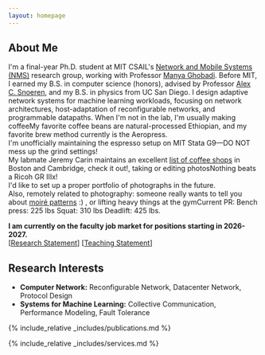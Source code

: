 ```yaml
---
layout: homepage
---
```


## About Me
I'm a final-year Ph.D. student at MIT CSAIL's [Network and Mobile Systems (NMS)](https://nms-r1.csail.mit.edu/) research group, working with Professor [Manya Ghobadi](https://people.csail.mit.edu/ghobadi/). Before MIT, I earned my B.S. in computer science (honors), advised by Professor [Alex C. Snoeren](https://cseweb.ucsd.edu/~snoeren/), and my B.S. in physics from UC San Diego. I design adaptive network systems for machine learning workloads, focusing on network architectures, host-adaptation of reconfigurable networks, and programmable datapaths. When I'm not in the lab, I'm usually <span class="tooltip">making coffee<span class="tooltiptext">My favorite coffee beans are natural-processed Ethiopian, and my favorite brew method currently is the Aeropress.<br>
I'm unofficially maintaining the espresso setup on MIT Stata G9—DO NOT mess up the grind settings!<br>
My labmate Jeremy Carin maintains an excellent [list of coffee shops](https://jcarin.com/posts/mit-coffee/) in Boston and Cambridge, check it out!</span></span>, <span class="tooltip">taking or editing photos<span class="tooltiptext">Nothing beats a Ricoh GR IIIx!<br>
I'd like to set up a proper portfolio of photographs in the future.<br>
Also, remotely related to photography: someone really wants to tell you about [moiré patterns](https://sites.mit.edu/xueqiaowang/more/) :)
</span></span>, or <span class="tooltip">lifting heavy things at the gym<span class="tooltiptext">Current PR:
Bench press: 225 lbs
Squat: 310 lbs
Deadlift: 425 lbs</span></span>.

**I am currently on the faculty job market for positions starting in 2026-2027.** <br>
\[[Research Statement](https://frank.csail.mit.edu/assets/files/frank_research_statement.pdf)\] \[[Teaching Statement](https://frank.csail.mit.edu/assets/files/frank_teaching_statement.pdf)\]

## Research Interests

- **Computer Network:** Reconfigurable Network, Datacenter Network, Protocol Design
- **Systems for Machine Learning:** Collective Communication, Performance Modeling, Fault Tolerance

{% include_relative _includes/publications.md %}

{% include_relative _includes/services.md %}
